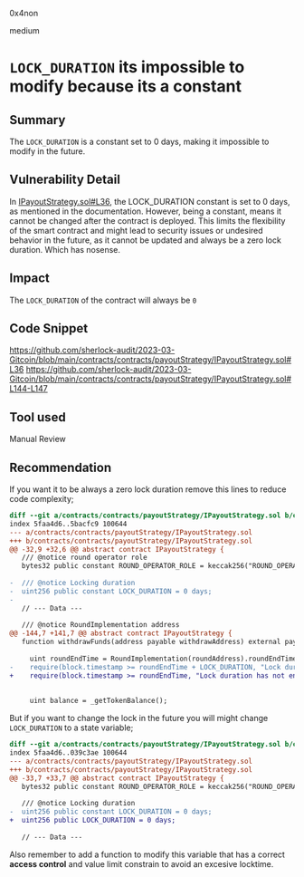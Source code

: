 0x4non

medium

# `LOCK_DURATION` its impossible to modify because its a constant

## Summary
The `LOCK_DURATION` is a constant set to 0 days, making it impossible to modify in the future.

## Vulnerability Detail

In [IPayoutStrategy.sol#L36](https://github.com/sherlock-audit/2023-03-Gitcoin/blob/main/contracts/contracts/payoutStrategy/IPayoutStrategy.sol#L36), the LOCK_DURATION constant is set to 0 days, as mentioned in the documentation. However, being a constant, means it cannot be changed after the contract is deployed.
This limits the flexibility of the smart contract and might lead to security issues or undesired behavior in the future, as it cannot be updated and always be a zero lock duration. Which has nosense.


## Impact
The `LOCK_DURATION` of the contract will always be `0`

## Code Snippet
https://github.com/sherlock-audit/2023-03-Gitcoin/blob/main/contracts/contracts/payoutStrategy/IPayoutStrategy.sol#L36
https://github.com/sherlock-audit/2023-03-Gitcoin/blob/main/contracts/contracts/payoutStrategy/IPayoutStrategy.sol#L144-L147

## Tool used

Manual Review

## Recommendation

If you want it to be always a zero lock duration remove this lines to reduce code complexity;
```diff
diff --git a/contracts/contracts/payoutStrategy/IPayoutStrategy.sol b/contracts/contracts/payoutStrategy/IPayoutStrategy.sol
index 5faa4d6..5bacfc9 100644
--- a/contracts/contracts/payoutStrategy/IPayoutStrategy.sol
+++ b/contracts/contracts/payoutStrategy/IPayoutStrategy.sol
@@ -32,9 +32,6 @@ abstract contract IPayoutStrategy {
   /// @notice round operator role
   bytes32 public constant ROUND_OPERATOR_ROLE = keccak256("ROUND_OPERATOR");
 
-  /// @notice Locking duration
-  uint256 public constant LOCK_DURATION = 0 days;
-
   // --- Data ---
 
   /// @notice RoundImplementation address
@@ -144,7 +141,7 @@ abstract contract IPayoutStrategy {
   function withdrawFunds(address payable withdrawAddress) external payable virtual isRoundOperator {
 
     uint roundEndTime = RoundImplementation(roundAddress).roundEndTime();
-    require(block.timestamp >= roundEndTime + LOCK_DURATION, "Lock duration has not ended");
+    require(block.timestamp >= roundEndTime, "Lock duration has not ended");
 
 
     uint balance = _getTokenBalance();
```

But if you want to change the lock in the future you will might change `LOCK_DURATION` to a state variable;
```diff
diff --git a/contracts/contracts/payoutStrategy/IPayoutStrategy.sol b/contracts/contracts/payoutStrategy/IPayoutStrategy.sol
index 5faa4d6..039c3ae 100644
--- a/contracts/contracts/payoutStrategy/IPayoutStrategy.sol
+++ b/contracts/contracts/payoutStrategy/IPayoutStrategy.sol
@@ -33,7 +33,7 @@ abstract contract IPayoutStrategy {
   bytes32 public constant ROUND_OPERATOR_ROLE = keccak256("ROUND_OPERATOR");
 
   /// @notice Locking duration
-  uint256 public constant LOCK_DURATION = 0 days;
+  uint256 public LOCK_DURATION = 0 days;
 
   // --- Data ---
```
Also remember to add a function to modify this variable that has a correct **access control** and value limit constrain to avoid an excesive locktime.